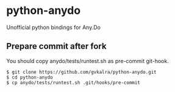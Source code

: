 python-anydo
============

Unofficial python bindings for Any.Do


Prepare commit after fork
-------------------------

You should copy anydo/tests/runtest.sh as pre-commit git-hook.

	$ git clone https://github.com/gvkalra/python-anydo.git
	$ cd python-anydo
	$ cp anydo/tests/runtest.sh .git/hooks/pre-commit
